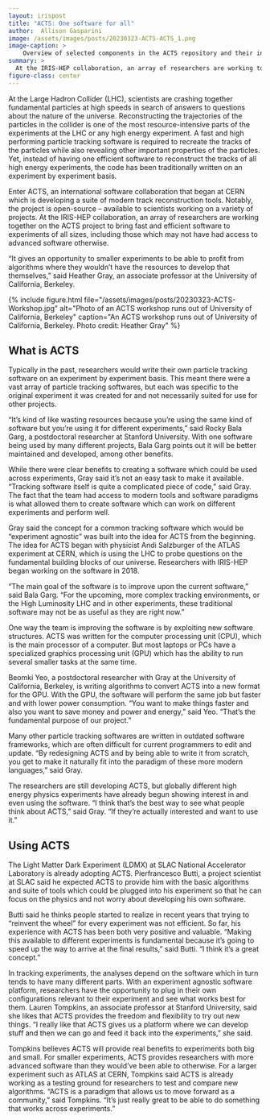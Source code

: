 ```yaml
---
layout: irispost
title: "ACTS: One software for all"
author:  Allison Gasparini
image: /assets/images/posts/20230323-ACTS-ACTS_1.png
image-caption: >
    Overview of selected components in the ACTS repository and their interactions. The components are categorized into modules, such as geometry, propagation, or event data. A non-exhaustive number of relationships where one component “uses” other components in different modules are indicated by arrows. The stepper components are connected to the magnetic field module, because they are used to retrieve the magnetic field information - Ai, X., Allaire, C., Calace, N., Czirkos, A., Ene, I., Elsing, M., ... & Rousseau, D. (2021). A Common Tracking Software Project. arXiv preprint arXiv:2106.13593. https://doi.org/10.48550/arXiv.2106.13593
summary: >
  At the IRIS-HEP collaboration, an array of researchers are working together on the ACTS project to bring fast and efficient software to experiments of all sizes, including those which may not have had access to advanced software otherwise.
figure-class: center
---
```


At the Large Hadron Collider (LHC), scientists are crashing together fundamental particles at high speeds in search of answers to questions about the nature of the universe. Reconstructing the trajectories of the particles in the collider is one of the most resource-intensive parts of the experiments at the LHC or any high energy experiment. A fast and high performing particle tracking software is required to recreate the tracks of the particles while also revealing other important properties of the particles. Yet, instead of having one efficient software to reconstruct the tracks of all high energy experiments, the code has been traditionally written on an experiment by experiment basis.  

Enter ACTS, an international software collaboration that began at CERN which is developing a suite of modern track reconstruction tools. Notably, the project is open-source – available to scientists working on a variety of projects. At the IRIS-HEP collaboration, an array of researchers are working together on the ACTS project to bring fast and efficient software to experiments of all sizes, including those which may not have had access to advanced software otherwise.

“It gives an opportunity to smaller experiments to be able to profit from algorithms where they wouldn’t have the resources to develop that themselves,” said Heather Gray, an associate professor at the University of California, Berkeley.

{% include figure.html
    file="/assets/images/posts/20230323-ACTS-Workshop.jpg"
    alt="Photo of an ACTS workshop runs out of University of California, Berkeley"
    caption="An ACTS workshop runs out of University of California, Berkeley. Photo credit: Heather Gray"
%}

## What is ACTS

Typically in the past, researchers would write their own particle tracking software on an experiment by experiment basis. This meant there were a vast array of particle tracking softwares, but each was specific to the original experiment it was created for and not necessarily suited for use for other projects.

“It’s kind of like wasting resources because you’re using the same kind of software but you’re using it for different experiments,” said Rocky Bala Garg, a postdoctoral researcher at Stanford University. With one software being used by many different projects, Bala Garg points out it will be better maintained and developed, among other benefits.

While there were clear benefits to creating a software which could be used across experiments, Gray said it’s not an easy task to make it available. “Tracking software itself is quite a complicated piece of code,” said Gray. The fact that the team had access to modern tools and software paradigms is what allowed them to create software which can work on different experiments and perform well.

Gray said the concept for a common tracking software which would be “experiment agnostic” was built into the idea for ACTS from the beginning. The idea for ACTS began with physicist Andi Salzburger of the ATLAS experiment at CERN, which is using the LHC to probe questions on the fundamental building blocks of our universe. Researchers with IRIS-HEP began working on the software in 2018.

“The main goal of the software is to improve upon the current software,” said Bala Garg. “For the upcoming, more complex tracking environments, or the High Luminosity LHC and in other experiments, these traditional software may not be as useful as they are right now.”

One way the team is improving the software is by exploiting new software structures. ACTS was written for the computer processing unit (CPU), which is the main processor of a computer. But most laptops or PCs have a specialized graphics processing unit (GPU) which has the ability to run several smaller tasks at the same time.

Beomki Yeo, a postdoctoral researcher with Gray at the University of California, Berkeley, is writing algorithms to convert ACTS into a new format for the GPU. With the GPU, the software will perform the same job but faster and with lower power consumption. “You want to make things faster and also you want to save money and power and energy,” said Yeo. “That’s the fundamental purpose of our project.”

Many other particle tracking softwares are written in outdated software frameworks, which are often difficult for current programmers to edit and update. “By redesigning ACTS and by being able to write it from scratch, you get to make it naturally fit into the paradigm of these more modern languages,” said Gray.

The researchers are still developing ACTS, but globally different high energy physics experiments have already begun showing interest in and even using the software. “I think that’s the best way to see what people think about ACTS,” said Gray. “If they’re actually interested and want to use it.”

## Using ACTS

The Light Matter Dark Experiment (LDMX) at SLAC National Accelerator Laboratory is already adopting ACTS. Pierfrancesco Butti, a project scientist at SLAC said he expected ACTS to provide him with the basic algorithms and suite of tools which could be plugged into his experiment so that he can focus on the physics and not worry about developing his own software.

Butti said he thinks people started to realize in recent years that trying to “reinvent the wheel” for every experiment was not efficient. So far, his experience with ACTS has been both very positive and valuable. “Making this available to different experiments is fundamental because it’s going to speed up the way to arrive at the final results,” said Butti. “I think it’s a great concept.”

In tracking experiments, the analyses depend on the software which in turn tends to have many different parts. With an experiment agnostic software platform, researchers have the opportunity to plug in their own configurations relevant to their experiment and see what works best for them. Lauren Tompkins, an associate professor at Stanford University, said she likes that ACTS provides the freedom and flexibility to try out new things. “I really like that ACTS gives us a platform where we can develop stuff and then we can go and feed it back into the experiments,” she said.

Tompkins believes ACTS will provide real benefits to experiments both big and small. For smaller experiments, ACTS provides researchers with more advanced software than they would’ve been able to otherwise. For a larger experiment such as ATLAS at CERN, Tompkins said ACTS is already working as a testing ground for researchers to test and compare new algorithms. “ACTS is a paradigm that allows us to move forward as a community,” said Tompkins. “It’s just really great to be able to do something that works across experiments.”





